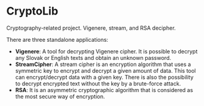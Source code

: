 # CryptoLib
Cryptography-related project.  Vigenere, stream, and RSA decipher.  

There are three standalone applications:
 - **Vigenere**: A tool for decrypting Vigenere cipher. It is possible to decrypt any Slovak or English texts and obtain an unknown password. 
 - **StreamCipher**:  A stream cipher is an encryption algorithm that uses a symmetric key to encrypt and decrypt a given amount of data. This tool can encrypt/decrypt data with a given key. There is also the possibility to decrypt encrypted text without the key by a brute-force attack.
 - **RSA**: It is an asymmetric cryptographic algorithm that is considered as the most secure way of encryption.  
